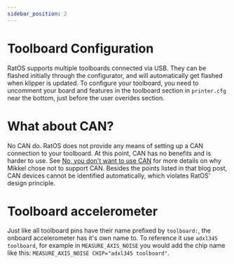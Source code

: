 ```yaml
---
sidebar_position: 2
---
```


# Toolboard Configuration

RatOS supports multiple toolboards connected via USB. They can be flashed initially through the configurator, and will automatically get flashed when klipper is updated. To configure your toolboard, you need to uncomment your board and features in the toolboard section in `printer.cfg` near the bottom, just before the user overides section.

# What about CAN?

No CAN do. RatOS does not provide any means of setting up a CAN connection to your toolboard. At this point, CAN has no benefits and is harder to use. See [No, you don't want to use CAN](/blog/no-you-dont-want-to-use-can) for more details on why Mikkel chose not to support CAN. Besides the points listed in that blog post, CAN devices cannot be identified automatically, which violates RatOS' design principle.

# Toolboard accelerometer

Just like all toolboard pins have their name prefixed by `toolboard:`, the onboard accelerometer has it's own name to. To reference it use `adxl345 toolboard`, for example in `MEASURE_AXIS_NOISE` you would add the chip name like this: `MEASURE_AXIS_NOISE CHIP="adxl345 toolboard"`.
